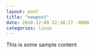 ```yaml
---
layout: post
title: "newpost"
date: 2018-12-09 22:30:27 -0800
categories: linux
---
```


This is some sample content

